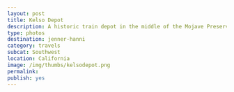 ```yaml
---
layout: post
title: Kelso Depot
description: A historic train depot in the middle of the Mojave Preserve.
type: photos
destination: jenner-hanni 
category: travels
subcat: Southwest
location: California
image: /img/thumbs/kelsodepot.png
permalink: 
publish: yes
---
```


<p><a href="https://jenner.smugmug.com/North-America/2011-Kelso-Depot/i-vnhNJWV/0/M/DSCF3546-M.jpg">
<img src="https://jenner.smugmug.com/North-America/2011-Kelso-Depot/i-vnhNJWV/0/M/DSCF3546-M.jpg" alt=""></a></p>

<p><a href="https://jenner.smugmug.com/North-America/2011-Kelso-Depot/i-GXTWH63/0/M/DSCF3558-M.jpg">
<img src="https://jenner.smugmug.com/North-America/2011-Kelso-Depot/i-GXTWH63/0/M/DSCF3558-M.jpg" alt=""></a></p>

<p><a href="https://jenner.smugmug.com/North-America/2011-Kelso-Depot/i-8QcCpqg/0/M/DSCF3563-M.jpg">
<img src="https://jenner.smugmug.com/North-America/2011-Kelso-Depot/i-8QcCpqg/0/M/DSCF3563-M.jpg" alt=""></a></p>

<p><a href="https://jenner.smugmug.com/North-America/2011-Kelso-Depot/i-dvDdJtf/0/M/DSCF3566-M.jpg">
<img src="https://jenner.smugmug.com/North-America/2011-Kelso-Depot/i-dvDdJtf/0/M/DSCF3566-M.jpg" alt=""></a></p>

<p><a href="https://jenner.smugmug.com/North-America/2011-Kelso-Depot/i-5gFMCV6/0/M/DSCF3567-M.jpg">
<img src="https://jenner.smugmug.com/North-America/2011-Kelso-Depot/i-5gFMCV6/0/M/DSCF3567-M.jpg" alt=""></a></p>

<p><a href="https://jenner.smugmug.com/North-America/2011-Kelso-Depot/i-ZJMg8bt/0/M/DSCF3569-M.jpg">
<img src="https://jenner.smugmug.com/North-America/2011-Kelso-Depot/i-ZJMg8bt/0/M/DSCF3569-M.jpg" alt=""></a></p>

<p><a href="https://jenner.smugmug.com/North-America/2011-Kelso-Depot/i-5hRTxD6/0/M/DSCF3577-M.jpg">
<img src="https://jenner.smugmug.com/North-America/2011-Kelso-Depot/i-5hRTxD6/0/M/DSCF3577-M.jpg" alt=""></a></p>

<p><a href="https://jenner.smugmug.com/North-America/2011-Kelso-Depot/i-HtDt7WW/0/M/DSCF3579-M.jpg">
<img src="https://jenner.smugmug.com/North-America/2011-Kelso-Depot/i-HtDt7WW/0/M/DSCF3579-M.jpg" alt=""></a></p>

<p><a href="https://jenner.smugmug.com/North-America/2011-Kelso-Depot/i-GLDkjkt/0/M/DSCF3570-M.jpg">
<img src="https://jenner.smugmug.com/North-America/2011-Kelso-Depot/i-GLDkjkt/0/M/DSCF3570-M.jpg" alt=""></a></p>

<p><a href="https://jenner.smugmug.com/North-America/2011-Kelso-Depot/i-NXckvNK/0/M/DSCF3581-M.jpg">
<img src="https://jenner.smugmug.com/North-America/2011-Kelso-Depot/i-NXckvNK/0/M/DSCF3581-M.jpg" alt=""></a></p>

<p><a href="https://jenner.smugmug.com/North-America/2011-Kelso-Depot/i-tvfvFrm/0/M/DSCF3580-M.jpg">
<img src="https://jenner.smugmug.com/North-America/2011-Kelso-Depot/i-tvfvFrm/0/M/DSCF3580-M.jpg" alt=""></a></p>

<p><a href="https://jenner.smugmug.com/North-America/2011-Kelso-Depot/i-Z8NC3bf/0/M/DSCF3587-M.jpg">
<img src="https://jenner.smugmug.com/North-America/2011-Kelso-Depot/i-Z8NC3bf/0/M/DSCF3587-M.jpg" alt=""></a></p>

<p><a href="https://jenner.smugmug.com/North-America/2011-Kelso-Depot/i-KrCTtQC/0/M/DSCF3594-M.jpg">
<img src="https://jenner.smugmug.com/North-America/2011-Kelso-Depot/i-KrCTtQC/0/M/DSCF3594-M.jpg" alt=""></a></p>

<p><a href="https://jenner.smugmug.com/North-America/2011-Kelso-Depot/i-PpDdS7S/0/M/DSCF3590-M.jpg">
<img src="https://jenner.smugmug.com/North-America/2011-Kelso-Depot/i-PpDdS7S/0/M/DSCF3590-M.jpg" alt=""></a></p>

<p><a href="https://jenner.smugmug.com/North-America/2011-Kelso-Depot/i-mqKSg8S/0/M/DSCF3591-M.jpg">
<img src="https://jenner.smugmug.com/North-America/2011-Kelso-Depot/i-mqKSg8S/0/M/DSCF3591-M.jpg" alt=""></a></p>

<p><a href="https://jenner.smugmug.com/North-America/2011-Kelso-Depot/i-BfN8hdt/0/M/DSCF3603-M.jpg">
<img src="https://jenner.smugmug.com/North-America/2011-Kelso-Depot/i-BfN8hdt/0/M/DSCF3603-M.jpg" alt=""></a></p>

<p><a href="https://jenner.smugmug.com/North-America/2011-Kelso-Depot/i-wdmG6ZC/0/M/DSCF3597-M.jpg">
<img src="https://jenner.smugmug.com/North-America/2011-Kelso-Depot/i-wdmG6ZC/0/M/DSCF3597-M.jpg" alt=""></a></p>

<p><a href="https://jenner.smugmug.com/North-America/2011-Kelso-Depot/i-Lg5n6Vp/0/M/DSCF3601-M.jpg">
<img src="https://jenner.smugmug.com/North-America/2011-Kelso-Depot/i-Lg5n6Vp/0/M/DSCF3601-M.jpg" alt=""></a></p>


